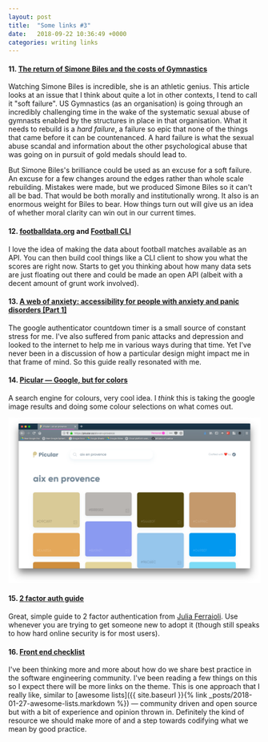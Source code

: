 ```yaml
---
layout: post
title:  "Some links #3"
date:   2018-09-22 10:36:49 +0000
categories: writing links
---
```


#### 11. [The return of Simone Biles and the costs of Gymnastics][11]

Watching Simone Biles is incredible, she is an athletic genius. This article looks at an issue that I think about quite a lot in other contexts, I tend to call it "soft failure". US Gymnastics (as an organisation) is going through an incredibly challenging time in the wake of the systematic sexual abuse of gymnasts enabled by the structures in place in that organisation. What it needs to rebuild is a _hard failure_, a failure so epic that none of the things that came before it can be countenanced. A hard failure is what the sexual abuse scandal and information about the other psychological abuse that was going on in pursuit of gold medals should lead to.

But Simone Biles's brilliance could be used as an excuse for a soft failure. An excuse for a few changes around the edges rather than whole scale rebuilding. Mistakes were made, but we produced Simone Biles so it can't all be bad. That would be both morally and institutionally wrong. It also is an enormous weight for Biles to bear. How things turn out will give us an idea of whether moral clarity can win out in our current times.  

#### 12. [footballdata.org][12a] and [Football CLI][12b]

I love the idea of making the data about football matches available as an API. You can then build cool things like a CLI client to show you what the scores are right now. Starts to get you thinking about how many data sets are just floating out there and could be made an open API (albeit with a decent amount of grunt work involved).

#### 13. [A web of anxiety: accessibility for people with anxiety and panic disorders [Part 1]][13]

The google authenticator countdown timer is a small source of constant stress for me. I've also suffered from panic attacks and depression and looked to the internet to help me in various ways during that time. Yet I've never been in a discussion of how a particular design might impact me in that frame of mind. So this guide really resonated with me.  

#### 14. [Picular &mdash; Google, but for colors][14]

A search engine for colours, very cool idea. I _think_ this is taking the google image results and doing some colour selections on what comes out.

![Result of a colour search for the term "aix en provence"](/assets/colour-search-aix-en-provence.png)


#### 15. [2 factor auth guide][15]

Great, simple guide to 2 factor authentication from [Julia Ferraioli](https://twitter.com/juliaferraioli). Use whenever you are trying to get someone new to adopt it (though still speaks to how hard online security is for most users).

#### 16. [Front end checklist][16]

I've been thinking more and more about how do we share best practice in the software engineering community. I've been reading a few things on this so I expect there will be more links on the theme. This is one approach that I really like, similar to [awesome lists]({{ site.baseurl }}{% link _posts/2018-01-27-awesome-lists.markdown %}) &mdash; community driven and open source but with a bit of experience and opinion thrown in. Definitely the kind of resource we should make more of and a step towards codifying what we mean by good practice.


[11]: https://www.newyorker.com/news/sporting-scene/the-return-of-simone-biles-and-the-costs-of-gymnastics
[12a]: https://www.football-data.org/
[12b]: https://github.com/ManrajGrover/football-cli
[13]: https://developer.paciellogroup.com/blog/2018/08/a-web-of-anxiety-accessibility-for-people-with-anxiety-and-panic-disorders-part-1/
[14]: https://picular.co/
[15]: https://www.juliaferraioli.com/blog/2018/08/2fa-sms-you/
[16]: https://github.com/thedaviddias/Front-End-Checklist#how-to-use
